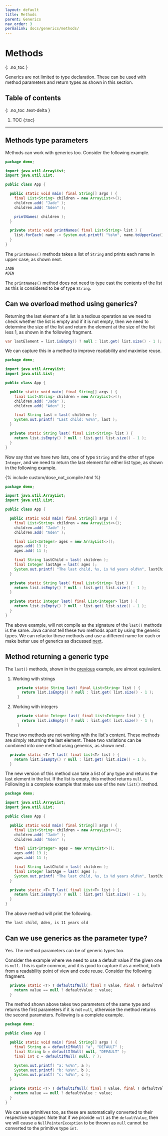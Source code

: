 ```yaml
---
layout: default
title: Methods
parent: Generics
nav_order: 3
permalink: docs/generics/methods/
---
```


# Methods
{: .no_toc }

Generics are not limited to type declaration.  These can be used with method parameters and return types as shown in this section.

## Table of contents
{: .no_toc .text-delta }

1. TOC
{:toc}

---

## Methods type parameters

Methods can work with generics too.  Consider the following example.

```java
package demo;

import java.util.ArrayList;
import java.util.List;

public class App {

  public static void main( final String[] args ) {
    final List<String> children = new ArrayList<>();
    children.add( "Jade" );
    children.add( "Aden" );

    printNames( children );
  }

  private static void printNames( final List<String> list ) {
    list.forEach( name -> System.out.printf( "%s%n", name.toUpperCase() ) );
  }
}
```

The `printNames()` methods takes a list of `String` and prints each name in upper case, as shown next.

```bash
JADE
ADEN
```

The `printNames()` method does not need to type cast the contents of the list as this is considered to be of type `String`.

## Can we overload method using generics?

Returning the last element of a list is a tedious operation as we need to check whether the list is empty and if it is not empty, then we need to determine the size of the list and return the element at the size of the list less 1, as shown in the following fragment.

```java
var lastElement = list.isEmpty() ? null : list.get( list.size() - 1 );
```

We can capture this in a method to improve readability and maximise reuse.

```java
package demo;

import java.util.ArrayList;
import java.util.List;

public class App {

  public static void main( final String[] args ) {
    final List<String> children = new ArrayList<>();
    children.add( "Jade" );
    children.add( "Aden" );

    final String last = last( children );
    System.out.printf( "Last child: %s%n", last );
  }

  private static String last( final List<String> list ) {
    return list.isEmpty() ? null : list.get( list.size() - 1 );
  }
}
```

Now say that we have two lists, one of type `String` and the other of type `Integer`, and we need to return the last element for either list type, as shown in the following example.

{% include custom/dose_not_compile.html %}

```java
package demo;

import java.util.ArrayList;
import java.util.List;

public class App {

  public static void main( final String[] args ) {
    final List<String> children = new ArrayList<>();
    children.add( "Jade" );
    children.add( "Aden" );

    final List<Integer> ages = new ArrayList<>();
    ages.add( 13 );
    ages.add( 11 );

    final String lastChild = last( children );
    final Integer lastAge = last( ages );
    System.out.printf( "The last child, %s, is %d years old%n", lastChild, lastAge );
  }

  private static String last( final List<String> list ) {
    return list.isEmpty() ? null : list.get( list.size() - 1 );
  }

  private static Integer last( final List<Integer> list ) {
    return list.isEmpty() ? null : list.get( list.size() - 1 );
  }
}
```

The above example, will not compile as the signature of the `last()` methods is the same.  Java cannot tell these two methods apart by using the generic types.  We can refactor these methods and use a different name for each or make better use of generics as discussed [next](#method-returning-a-generic-type).

## Method returning a generic type

The `last()` methods, shown in the [previous](#can-we-overload-method-using-generics) example, are almost equivalent.

1. Working with strings

   ```java
     private static String last( final List<String> list ) {
       return list.isEmpty() ? null : list.get( list.size() - 1 );
     }
   ```

1. Working with integers

   ```java
     private static Integer last( final List<Integer> list ) {
       return list.isEmpty() ? null : list.get( list.size() - 1 );
     }
   ```

These two methods are not working with the list's content.  These methods are simply returning the last element.  These two variations can be combined into one method using generics, as shown next.

```java
  private static <T> T last( final List<T> list ) {
    return list.isEmpty() ? null : list.get( list.size() - 1 );
  }
```

The new version of this method can take a list of any type and returns the last element in the list.  If the list is empty, this method returns `null`.  Following is a complete example that make use of the new `list()` method.

```java
package demo;

import java.util.ArrayList;
import java.util.List;

public class App {

  public static void main( final String[] args ) {
    final List<String> children = new ArrayList<>();
    children.add( "Jade" );
    children.add( "Aden" );

    final List<Integer> ages = new ArrayList<>();
    ages.add( 13 );
    ages.add( 11 );

    final String lastChild = last( children );
    final Integer lastAge = last( ages );
    System.out.printf( "The last child, %s, is %d years old%n", lastChild, lastAge );
  }

  private static <T> T last( final List<T> list ) {
    return list.isEmpty() ? null : list.get( list.size() - 1 );
  }
}
```

The above method will print the following.

```bash
The last child, Aden, is 11 years old
```

## Can we use generics as the parameter type?

Yes.  The method parameters can be of generic types too.

Consider the example where we need to use a default value if the given one is `null`.  This is quite common, and it is good to capture it as a method, both from a readability point of view and code reuse.  Consider the following fragment.

```java
  private static <T> T defaultIfNull( final T value, final T defaultValue ) {
    return value == null ? defaultValue : value;
  }
```

The method shown above takes two parameters of the same type and returns the first parameters if it is not `null`, otherwise the method returns the second parameters.  Following is a complete example.

```java
package demo;

public class App {

  public static void main( final String[] args ) {
    final String a = defaultIfNull( "a", "DEFAULT" );
    final String b = defaultIfNull( null, "DEFAULT" );
    final int c = defaultIfNull( null, 7 );

    System.out.printf( "a: %s%n", a );
    System.out.printf( "b: %s%n", b );
    System.out.printf( "c: %d%n", c );
  }

  private static <T> T defaultIfNull( final T value, final T defaultValue ) {
    return value == null ? defaultValue : value;
  }
}
```

We can use primitives too, as these are automatically converted to their respective wrapper.  Note that if we provide `null` as the `defaultValue`, then we will cause a `NullPointerException` to be thrown as `null` cannot be converted to the primitive type `int`.
